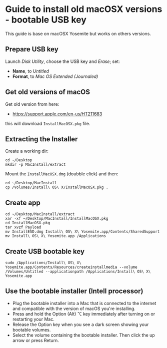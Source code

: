# Guide to install old macOSX versions - bootable USB key
This guide is base on macOSX Yosemite but works on others versions.

## Prepare USB key
Launch *Disk Utility*, choose the USB key and *Erase*; set:
- **Name**, to *Untitled*
- **Format**, to *Mac OS Extended (Journaled)*

## Get old versions of macOS
Get old version from here:
- https://support.apple.com/en-us/HT211683

this will download `InstallMacOSX.pkg` file.

## Extracting the Installer
Create a working dir:
```
cd ~/Desktop
mkdir -p MacInstall/extract
```

Mount the `InstallMacOSX.dmg` (doubble click) and then:
```
cd ~/Desktop/MacInstall
cp /Volumes/Install\ OS\ X/InstallMacOSX.pkg .
```

## Create app
```
cd ~/Desktop/MacInstall/extract
xar -xf ~/Desktop/MacInstall/InstallMacOSX.pkg
cd InstallMacOSX.pkg
tar xvzf Payload
mv InstallESD.dmg Install\ OS\ X\ Yosemite.app/Contents/SharedSupport
mv Install\ OS\ X\ Yosemite.app /Applications
```

## Create USB bootable key
```
sudo /Applications/Install\ OS\ X\ Yosemite.app/Contents/Resources/createinstallmedia --volume /Volumes/Untitled --applicationpath /Applications/Install\ OS\ X\ Yosemite.app
```

## Use the bootable installer (Intell processor)
- Plug the bootable installer into a Mac that is connected to the internet and compatible with the version of macOS you're installing.
- Press and hold the Option (Alt) ⌥ key immediately after turning on or restarting your Mac.
- Release the Option key when you see a dark screen showing your bootable volumes.
- Select the volume containing the bootable installer. Then click the up arrow or press Return.
